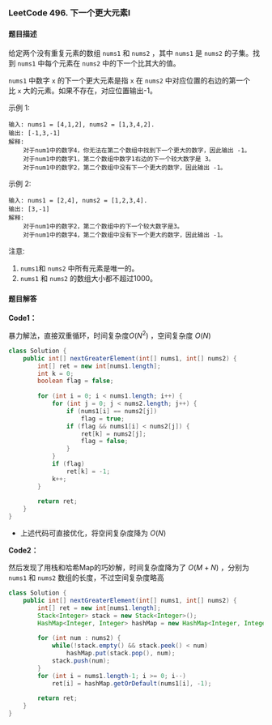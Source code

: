 ### LeetCode 496. 下一个更大元素I

#### 题目描述

给定两个没有重复元素的数组 `nums1` 和 `nums2` ，其中 `nums1` 是 `nums2` 的子集。找到 `nums1` 中每个元素在 `nums2` 中的下一个比其大的值。

`nums1` 中数字 `x` 的下一个更大元素是指 `x` 在 `nums2` 中对应位置的右边的第一个比 `x` 大的元素。如果不存在，对应位置输出-1。

示例 1:

```
输入: nums1 = [4,1,2], nums2 = [1,3,4,2].
输出: [-1,3,-1]
解释:
    对于num1中的数字4，你无法在第二个数组中找到下一个更大的数字，因此输出 -1。
    对于num1中的数字1，第二个数组中数字1右边的下一个较大数字是 3。
    对于num1中的数字2，第二个数组中没有下一个更大的数字，因此输出 -1。
```

示例 2:

```
输入: nums1 = [2,4], nums2 = [1,2,3,4].
输出: [3,-1]
解释:
    对于num1中的数字2，第二个数组中的下一个较大数字是3。
    对于num1中的数字4，第二个数组中没有下一个更大的数字，因此输出 -1。
```

注意:

1. `nums1`和 `nums2` 中所有元素是唯一的。
2. `nums1` 和 `nums2` 的数组大小都不超过1000。

#### 题目解答

**Code1：**

暴力解法，直接双重循环，时间复杂度$O(N^2)$ ，空间复杂度 $O(N)$

```java
class Solution {
    public int[] nextGreaterElement(int[] nums1, int[] nums2) {
        int[] ret = new int[nums1.length];
        int k = 0;
        boolean flag = false;
        
        for (int i = 0; i < nums1.length; i++) {
            for (int j = 0; j < nums2.length; j++) {
                if (nums1[i] == nums2[j])
                    flag = true;
                if (flag && nums1[i] < nums2[j]) {
                    ret[k] = nums2[j];
                    flag = false;
                }
            }
            if (flag)
                ret[k] = -1;
            k++;
        }
        
        return ret;
    }
}
```

- 上述代码可直接优化，将空间复杂度降为 $O(N)$

**Code2：**

然后发现了用栈和哈希Map的巧妙解，时间复杂度降为了 $O(M+N)$ ，分别为`nums1` 和 `nums2` 数组的长度，不过空间复杂度略高

```java
class Solution {
    public int[] nextGreaterElement(int[] nums1, int[] nums2) {
        int[] ret = new int[nums1.length];
        Stack<Integer> stack = new Stack<Integer>();
        HashMap<Integer, Integer> hashMap = new HashMap<Integer, Integer>();
        
        for (int num : nums2) {
            while(!stack.empty() && stack.peek() < num)
                hashMap.put(stack.pop(), num);
            stack.push(num);
        }
        for (int i = nums1.length-1; i >= 0; i--)
            ret[i] = hashMap.getOrDefault(nums1[i], -1);
        
        return ret;
    }
}
```

